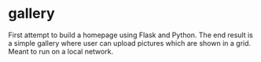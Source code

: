 # gallery
First attempt to build a homepage using Flask and Python. The end result is a simple gallery where user can upload pictures which are shown in a grid. Meant to run on a local network.
